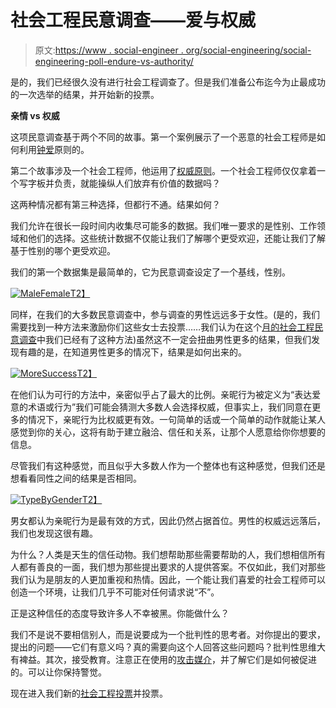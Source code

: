 # 社会工程民意调查——爱与权威

> 原文:[https://www . social-engineer . org/social-engineering/social-engineering-poll-endure-vs-authority/](https://www.social-engineer.org/social-engineering/social-engineering-poll-endearment-vs-authority/)

是的，我们已经很久没有进行社会工程调查了。但是我们准备公布迄今为止最成功的一次选举的结果，并开始新的投票。

**亲情 vs 权威**

这项民意调查基于两个不同的故事。第一个案例展示了一个恶意的社会工程师是如何利用[钟爱](https://www.social-engineer.org/framework/influencing-others/influence-tactics/liking/)原则的。

第二个故事涉及一个社会工程师，他运用了[权威原则](https://www.social-engineer.org/framework/influencing-others/influence-tactics/authority/)。一个社会工程师仅仅拿着一个写字板并负责，就能操纵人们放弃有价值的数据吗？

这两种情况都有第三种选择，但都行不通。结果如何？

我们允许在很长一段时间内收集尽可能多的数据。我们唯一要求的是性别、工作领域和他们的选择。这些统计数据不仅能让我们了解哪个更受欢迎，还能让我们了解基于性别的哪个更受欢迎。

我们的第一个数据集是最简单的，它为民意调查设定了一个基线，性别。

[![](../Images/0c8442fcf8d7e3a95ff3fb5104ba12f7.png "MaleFemale")T2】](https://www.social-engineer.org/polls/social-engineering-poll-endearment-vs-authority/attachment/malefemale/)

同样，在我们的大多数民意调查中，参与调查的男性远远多于女性。(是的，我们需要找到一种方法来激励你们这些女士去投票……我们认为在这个[月的社会工程民意调查](https://www.social-engineer.org/social_engineering_polls/ "Social Engineering Poll")中我们已经有了这种方法)虽然这不一定会扭曲男性更多的结果，但我们发现有趣的是，在知道男性更多的情况下，结果是如何出来的。

[![](../Images/31a2110060bfab99d749fc342dbe4476.png "MoreSuccess")T2】](https://www.social-engineer.org/polls/social-engineering-poll-endearment-vs-authority/attachment/moresuccess/)

在他们认为可行的方法中，亲密似乎占了最大的比例。亲昵行为被定义为“表达爱意的术语或行为”我们可能会猜测大多数人会选择权威，但事实上，我们同意在更多的情况下，亲昵行为比权威更有效。一句简单的话或一个简单的动作就能让某人感觉到你的关心，这将有助于建立融洽、信任和关系，让那个人愿意给你你想要的信息。

尽管我们有这种感觉，而且似乎大多数人作为一个整体也有这种感觉，但我们还是想看看同性之间的结果是否相同。

[![](../Images/8db4ef8b6988e05d37b4b5a0a95ad985.png "TypeByGender")T2】](https://www.social-engineer.org/polls/social-engineering-poll-endearment-vs-authority/attachment/typebygender/)

男女都认为亲昵行为是最有效的方式，因此仍然占据首位。男性的权威远远落后，我们也发现这很有趣。

为什么？人类是天生的信任动物。我们想帮助那些需要帮助的人，我们想相信所有人都有善良的一面，我们想为那些提出要求的人提供答案。不仅如此，我们对那些我们认为是朋友的人更加重视和热情。因此，一个能让我们喜爱的社会工程师可以创造一个环境，让我们几乎不可能对任何请求说“不”。

正是这种信任的态度导致许多人不幸被黑。你能做什么？

我们不是说不要相信别人，而是说要成为一个批判性的思考者。对你提出的要求，提出的问题——它们有意义吗？真的需要向这个人回答这些问题吗？批判性思维大有裨益。其次，接受教育。注意正在使用的[攻击媒介](https://www.social-engineer.org/framework/attack-vectors/)，并了解它们是如何被促进的。可以让你保持警觉。

现在进入我们新的[社会工程投票](https://www.social-engineer.org/social_engineering_polls/ "SE Polls")并投票。